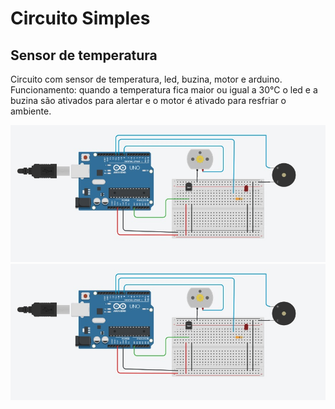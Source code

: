 <!DOCTYPE html>
<html>
<head>
<h1>Circuito Simples </h1>
</head>
<body>

<h2>Sensor de temperatura</h2>
<p>Circuito com sensor de temperatura, led, buzina, motor e arduino. Funcionamento: quando a temperatura fica maior ou igual a 30°C o led e a buzina são ativados para alertar e o motor é ativado para resfriar o ambiente.</p>

<img src="/Sensor_Temp.jpg">
<img src="/Sensor_Temp.png">

</body>
</html>


